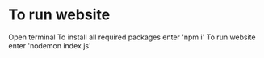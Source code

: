 # To run website
Open terminal 
To install all required packages enter 'npm i'
To run website enter 'nodemon index.js'
